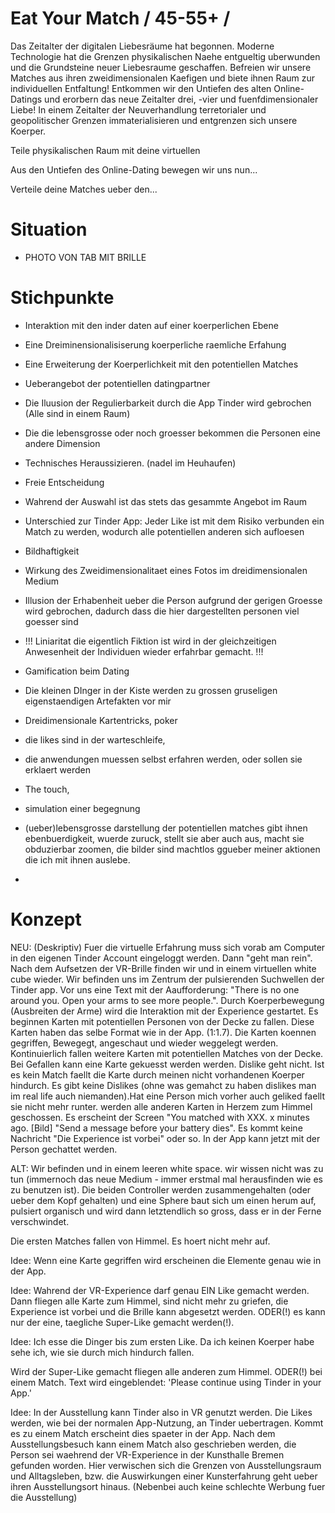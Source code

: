 # Eat Your Match / 45-55+ / 

Das Zeitalter der digitalen Liebesräume hat begonnen.
Moderne Technologie hat die Grenzen physikalischen Naehe entgueltig uberwunden und die Grundsteine neuer Liebesraume geschaffen.
Befreien wir unsere Matches aus ihren zweidimensionalen Kaefigen und biete ihnen Raum zur individuellen Entfaltung! 
Entkommen wir den Untiefen des alten Online-Datings und erorbern das neue Zeitalter drei, -vier und fuenfdimensionaler Liebe!
In einem Zeitalter der Neuverhandlung terretorialer und geopolitischer Grenzen immaterialisieren und entgrenzen sich unsere Koerper. 

Teile physikalischen Raum mit deine virtuellen 

Aus den Untiefen des Online-Dating bewegen wir uns nun... 

Verteile deine Matches ueber den...

# Situation

- PHOTO VON TAB MIT BRILLE 

# Stichpunkte


- Interaktion mit den inder daten auf einer koerperlichen Ebene
- Eine Dreiminensionalisiserung koerperliche raemliche Erfahung
- Eine Erweiterung der Koerperlichkeit mit den potentiellen Matches
- Ueberangebot der potentiellen datingpartner
- Die Iluusion der Regulierbarkeit durch die App Tinder wird gebrochen
(Alle sind in einem Raum)
- Die die lebensgrosse oder noch groesser bekommen die Personen eine andere Dimension
- Technisches Heraussizieren. (nadel im Heuhaufen)
- Freie Entscheidung 
- Wahrend der Auswahl ist das stets das gesammte Angebot im Raum 
- Unterschied zur Tinder App: Jeder Like ist mit dem Risiko verbunden ein Match zu werden, wodurch alle potentiellen anderen sich aufloesen

- Bildhaftigkeit
- Wirkung des Zweidimensionalitaet eines Fotos im dreidimensionalen Medium
- Illusion der Erhabenheit ueber die Person aufgrund der gerigen Groesse wird gebrochen, dadurch dass die hier dargestellten personen viel goesser sind
- !!! Liniaritat die eigentlich Fiktion ist wird in der gleichzeitigen Anwesenheit der Individuen wieder erfahrbar gemacht. !!!
- Gamification beim Dating
- Die kleinen DInger in der Kiste werden zu grossen gruseligen eigenstaendigen Artefakten vor mir
- Dreidimensionale Kartentricks, poker 
- die likes sind in der warteschleife,
- die anwendungen muessen selbst erfahren werden, oder sollen sie erklaert werden
- The touch,
- simulation einer begegnung
- (ueber)lebensgrosse darstellung der potentiellen matches gibt ihnen ebenbuerdigkeit, wuerde zuruck, stellt sie aber auch aus, macht sie  obduzierbar zoomen, die bilder sind machtlos ggueber meiner aktionen die ich mit ihnen auslebe. 
- 

# Konzept

NEU:
(Deskriptiv)
Fuer die virtuelle Erfahrung muss sich vorab am Computer in den eigenen Tinder Account eingeloggt werden. Dann "geht man rein". Nach dem Aufsetzen der VR-Brille finden wir und in einem virtuellen white cube wieder. Wir befinden uns im Zentrum der pulsierenden Suchwellen der Tinder app. Vor uns eine Text mit der Aaufforderung: "There is no one around you. Open your arms to see more people.". Durch Koerperbewegung (Ausbreiten der Arme) wird die Interaktion mit der Experience gestartet.
Es beginnen Karten mit potentiellen Personen von der Decke zu fallen. Diese Karten haben das selbe Format wie in der App. (1:1.7). Die Karten koennen gegriffen, Bewegegt, angeschaut und wieder weggelegt werden. Kontinuierlich fallen weitere Karten mit potentiellen Matches von der Decke. Bei Gefallen kann eine Karte gekuesst werden werden. Dislike geht nicht. Ist es kein Match faellt die Karte durch meinen nicht vorhandenen Koerper hindurch. Es gibt keine Dislikes (ohne was gemahct zu haben dislikes man im real life auch niemanden).Hat eine Person mich vorher auch geliked faellt sie nicht mehr runter. werden alle anderen Karten in Herzem zum Himmel geschossen. Es erscheint der Screen "You matched with XXX. x minutes ago. [Bild] "Send a message before your battery dies".
Es kommt keine Nachricht "Die Experience ist vorbei" oder so.
In der App kann jetzt mit der Person gechattet werden.

ALT:
Wir befinden und in einem leeren white space. wir wissen nicht was zu tun (immernoch das neue Medium - immer erstmal mal herausfinden wie es zu benutzen ist).
Die beiden Controller werden zusammengehalten (oder ueber dem Kopf gehalten) und 
eine Sphere baut sich um einen herum auf, pulsiert organisch und wird dann letztendlich so gross, dass er in der Ferne verschwindet.

Die ersten Matches fallen von Himmel. Es hoert nicht mehr auf.

Idee:
Wenn eine Karte gegriffen wird erscheinen die Elemente genau wie in der App.

Idee:
Wahrend der VR-Experience darf genau EIN Like gemacht werden.
Dann fliegen alle Karte zum Himmel, sind nicht mehr zu griefen, die Experience ist vorbei und die Brille kann abgesetzt werden.
ODER(!) es kann nur der eine, taegliche Super-Like gemacht werden(!).

Idee:
Ich esse die Dinger bis zum ersten Like. Da ich keinen Koerper habe sehe ich, wie sie durch mich hindurch fallen.

Wird der Super-Like gemacht fliegen alle anderen zum Himmel.
ODER(!) bei einem Match.
Text wird eingeblendet:
'Please continue using Tinder in your App.'

Idee:
In der Ausstellung kann Tinder also in VR genutzt werden. Die Likes werden, wie bei der normalen App-Nutzung, an Tinder uebertragen. Kommt es zu einem Match erscheint dies spaeter in der App. 
Nach dem Ausstellungsbesuch kann einem Match also geschrieben werden, die Person sei waehrend der VR-Experience in der Kunsthalle Bremen gefunden worden.
Hier verwischen sich die Grenzen von Ausstellungsraum und Alltagsleben, bzw. die Auswirkungen einer Kunsterfahrung geht ueber ihren Ausstellungsort hinaus.
(Nebenbei auch keine schlechte Werbung fuer die Ausstellung)